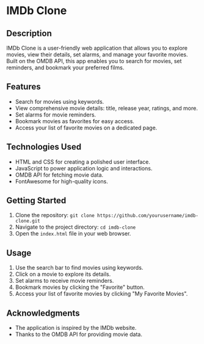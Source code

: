 # IMDb Clone


## Description

IMDb Clone is a user-friendly web application that allows you to explore movies, view their details, set alarms, and manage your favorite movies. Built on the OMDB API, this app enables you to search for movies, set reminders, and bookmark your preferred films.

## Features

- Search for movies using keywords.
- View comprehensive movie details: title, release year, ratings, and more.
- Set alarms for movie reminders.
- Bookmark movies as favorites for easy access.
- Access your list of favorite movies on a dedicated page.

## Technologies Used

- HTML and CSS for creating a polished user interface.
- JavaScript to power application logic and interactions.
- OMDB API for fetching movie data.
- FontAwesome for high-quality icons.

## Getting Started

1. Clone the repository: `git clone https://github.com/yourusername/imdb-clone.git`
2. Navigate to the project directory: `cd imdb-clone`
3. Open the `index.html` file in your web browser.

## Usage

1. Use the search bar to find movies using keywords.
2. Click on a movie to explore its details.
3. Set alarms to receive movie reminders.
4. Bookmark movies by clicking the "Favorite" button.
5. Access your list of favorite movies by clicking "My Favorite Movies".

## Acknowledgments

- The application is inspired by the IMDb website.
- Thanks to the OMDB API for providing movie data.

